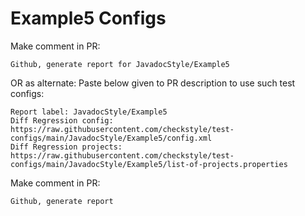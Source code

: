 # Example5 Configs
Make comment in PR:
```
Github, generate report for JavadocStyle/Example5
```
OR as alternate:
Paste below given to PR description to use such test configs:
```
Report label: JavadocStyle/Example5
Diff Regression config: https://raw.githubusercontent.com/checkstyle/test-configs/main/JavadocStyle/Example5/config.xml
Diff Regression projects: https://raw.githubusercontent.com/checkstyle/test-configs/main/JavadocStyle/Example5/list-of-projects.properties
```
Make comment in PR:
```
Github, generate report
```
